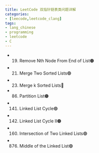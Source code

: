 ```yaml
---
title: LeetCode 双指针链表类问题详解
categories:
- [leecode,leetcode_clang]
tags: 
- lang_chinese
- programming
- leetcode
- C
---
```

-	19. Remove Nth Node From End of List🟠
-	21. Merge Two Sorted Lists🟢
-	23. Merge k Sorted Lists🔴
-	86. Partition List🟠
-	141. Linked List Cycle🟢
-	142. Linked List Cycle II🟠
-	160. Intersection of Two Linked Lists🟢
-	876. Middle of the Linked List🟢